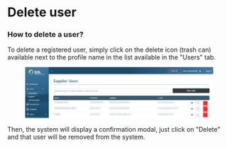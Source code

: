 # Delete user

### How to delete a user?

To delete a registered user, simply click on the delete icon (trash can) available next to the profile name in the list available in the "Users" tab.



<figure><img src="../../../../.gitbook/assets/delete user (2).png" alt=""><figcaption></figcaption></figure>

Then, the system will display a confirmation modal, just click on "Delete" and that user will be removed from the system.

<figure><img src="../../../../.gitbook/assets/Excluir usuário.png" alt=""><figcaption></figcaption></figure>
